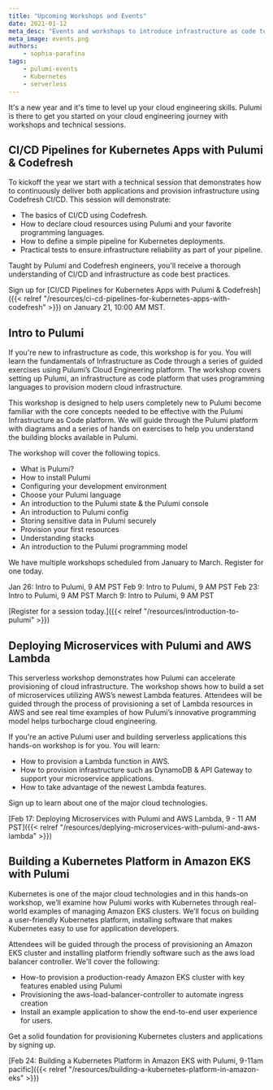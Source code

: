 ```yaml
---
title: "Upcoming Workshops and Events"
date: 2021-01-12
meta_desc: "Events and workshops to introduce infrastructure as code to new users and advanced practitioners."
meta_image: events.png
authors:
    - sophia-parafina
tags:
    - pulumi-events
    - Kubernetes
    - serverless
---
```


It's a new year and it's time to level up your cloud engineering skills. Pulumi is there to get you started on your cloud engineering journey with workshops and technical sessions.

<!--more-->

## CI/CD Pipelines for Kubernetes Apps with Pulumi & Codefresh

To kickoff the year we start with a technical session that demonstrates how to continuously deliver both applications and provision infrastructure using Codefresh CI/CD. This session will demonstrate:

- The basics of CI/CD using Codefresh.
- How to declare cloud resources using Pulumi and your favorite programming languages.
- How to define a simple pipeline for Kubernetes deployments.
- Practical tests to ensure infrastructure reliability as part of your pipeline.

Taught by Pulumi and Codefresh engineers, you'll receive a thorough understanding of CI/CD and infrastructure as code best practices.

Sign up for [CI/CD Pipelines for Kubernetes Apps with Pulumi & Codefresh]({{< relref "/resources/ci-cd-pipelines-for-kubernetes-apps-with-codefresh" >}}) on January 21, 10:00 AM MST.

## Intro to Pulumi

If you're new to infrastructure as code, this workshop is for you. You will learn the fundamentals of Infrastructure as Code through a series of guided exercises using Pulumi’s Cloud Engineering platform. The workshop covers setting up Pulumi, an infrastructure as code platform that uses programming languages to provision modern cloud infrastructure.

This workshop is designed to help users completely new to Pulumi become familiar with the core concepts needed to be effective with the Pulumi Infrastructure as Code platform. We will guide through the Pulumi platform with diagrams and a series of hands on exercises to help you understand the building blocks available in Pulumi.

The workshop will cover the following topics.

- What is Pulumi?
- How to install Pulumi
- Configuring your development environment
- Choose your Pulumi language
- An introduction to the Pulumi state & the Pulumi console
- An introduction to Pulumi config
- Storing sensitive data in Pulumi securely
- Provision your first resources
- Understanding stacks
- An introduction to the Pulumi programming model

We have multiple workshops scheduled from January to March. Register for one today.

Jan 26: Intro to Pulumi, 9 AM PST
Feb 9: Intro to Pulumi, 9 AM PST
Feb 23: Intro to Pulumi, 9 AM PST
March 9: Intro to Pulumi, 9 AM PST

[Register for a session today.]({{< relref "/resources/introduction-to-pulumi" >}})

## Deploying Microservices with Pulumi and AWS Lambda

This serverless workshop demonstrates how Pulumi can accelerate provisioning of cloud infrastructure. The workshop shows how to build a set of microservices utilizing AWS’s newest Lambda features. Attendees will be guided through the process of provisioning a set of Lambda resources in AWS and see real time examples of how Pulumi’s innovative programming model helps turbocharge cloud engineering.

If you're an active Pulumi user and building serverless applications this hands-on workshop is for you. You will learn:

- How to provision a Lambda function in AWS.
- How to provision infrastructure such as DynamoDB & API Gateway to support your microservice applications.
- How to take advantage of the newest Lambda features.

Sign up to learn about one of the major cloud technologies.

[Feb 17: Deploying Microservices with Pulumi and AWS Lambda, 9 - 11 AM PST]({{< relref "/resources/deplying-microservices-with-pulumi-and-aws-lambda" >}})

## Building a Kubernetes Platform in Amazon EKS with Pulumi

Kubernetes is one of the major cloud technologies and in this hands-on workshop, we’ll examine how Pulumi works with Kubernetes through real-world examples of managing Amazon EKS clusters. We’ll focus on building a user-friendly Kubernetes platform, installing software that makes Kubernetes easy to use for application developers.

Attendees will be guided through the process of provisioning an Amazon EKS cluster and installing platform friendly software such as the aws load balancer controller. We'll cover the following:

- How-to provision a production-ready Amazon EKS cluster with key features enabled using Pulumi
- Provisioning the aws-load-balancer-controller to automate ingress creation
- Install an example application to show the end-to-end user experience for users.

Get a solid foundation for provisioning Kubernetes clusters and applications by signing up.

[Feb 24: Building a Kubernetes Platform in Amazon EKS with Pulumi, 9-11am pacific]({{< relref "/resources/building-a-kubernetes-platform-in-amazon-eks" >}})
